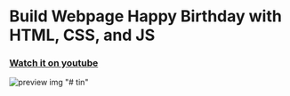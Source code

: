 # Build Webpage Happy Birthday with HTML, CSS, and JS
### [Watch it on youtube](https://www.youtube.com/watch?v=SnNeoBlJQ3U)
![preview img](https://user-images.githubusercontent.com/71541409/224200468-49a15829-c4b7-4e09-80e1-08ce48eca786.png)
"# tin" 
